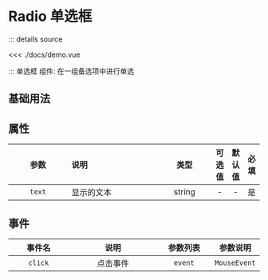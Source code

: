 <script setup>
import demo from './docs/demo.vue'

</script>

# Radio 单选框

<demo />
::: details source

<<< ./docs/demo.vue

:::
单选框 组件: 在一组备选项中进行单选

## 基础用法

## 属性

<style>
table th:first-of-type {
    width: 4cm;
}
table th:nth-of-type(2) {
    width: 200pt;
}
table th:nth-of-type(3)
 {
    width: 8em;
}
</style>

|  参数  | 说明       |  类型  | 可选值<img width=60/> | 默认值<img width=60/> | 必填<img width=40/> |
| :----: | :--------- | :----: | :-------------------: | :-------------------: | :-----------------: |
| `text` | 显示的文本 | string |           -           |           -           |         是          |

## 事件

| 事件名  |   说明   | 参数列表 | 参数说明 <img width=300/> |
| :-----: | :------: | :------: | :-----------------------: |
| `click` | 点击事件 | `event`  |       `MouseEvent`        |

